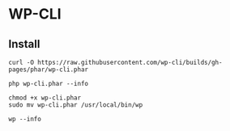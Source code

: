 # WP-CLI

## Install

```
curl -O https://raw.githubusercontent.com/wp-cli/builds/gh-pages/phar/wp-cli.phar
```

```
php wp-cli.phar --info
```

```
chmod +x wp-cli.phar
sudo mv wp-cli.phar /usr/local/bin/wp
```

```
wp --info
```
